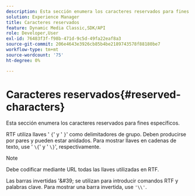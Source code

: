 ```yaml
---
description: Esta sección enumera los caracteres reservados para fines específicos.
solution: Experience Manager
title: Caracteres reservados
feature: Dynamic Media Classic,SDK/API
role: Developer,User
exl-id: 76483f3f-f98b-471d-9c5d-49fa22eaf8a3
source-git-commit: 206e4643e3926cb85b4be2189743578f88180be7
workflow-type: tm+mt
source-wordcount: '75'
ht-degree: 0%

---
```


# Caracteres reservados{#reserved-characters}

Esta sección enumera los caracteres reservados para fines específicos.

RTF utiliza llaves &#39; `{`&#39; y &#39; `}`&#39; como delimitadores de grupo. Deben producirse por pares y pueden estar anidados. Para mostrar llaves en cadenas de texto, use &#39; `\{`&#39; y &#39; `\}`&#39;, respectivamente.

>[!NOTE]
>
>Debe codificar mediante URL todas las llaves utilizadas en RTF.

Las barras invertidas &#39;\&#39; se utilizan para introducir comandos RTF y palabras clave. Para mostrar una barra invertida, use `'\\'`.
